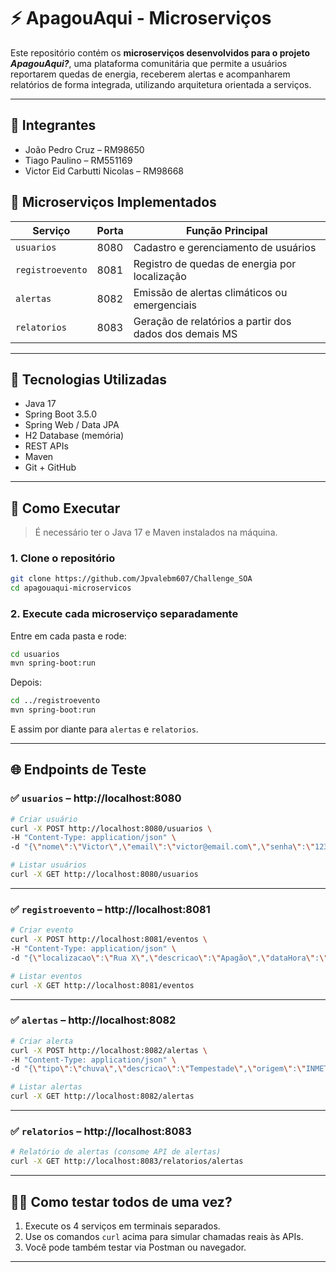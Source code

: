 # ⚡ ApagouAqui - Microserviços

Este repositório contém os **microserviços desenvolvidos para o projeto _ApagouAqui?_**, uma plataforma comunitária que permite a usuários reportarem quedas de energia, receberem alertas e acompanharem relatórios de forma integrada, utilizando arquitetura orientada a serviços.

---

## 👥 Integrantes

- João Pedro Cruz – RM98650  
- Tiago Paulino – RM551169  
- Victor Eid Carbutti Nicolas – RM98668

## 🔧 Microserviços Implementados

| Serviço          | Porta | Função Principal                                           |
|------------------|-------|------------------------------------------------------------|
| `usuarios`       | 8080  | Cadastro e gerenciamento de usuários                      |
| `registroevento` | 8081  | Registro de quedas de energia por localização             |
| `alertas`        | 8082  | Emissão de alertas climáticos ou emergenciais             |
| `relatorios`     | 8083  | Geração de relatórios a partir dos dados dos demais MS    |

---

## 🧱 Tecnologias Utilizadas

- Java 17
- Spring Boot 3.5.0
- Spring Web / Data JPA
- H2 Database (memória)
- REST APIs
- Maven
- Git + GitHub

---

## 🚀 Como Executar

> É necessário ter o Java 17 e Maven instalados na máquina.

### 1. Clone o repositório

```bash
git clone https://github.com/Jpvalebm607/Challenge_SOA
cd apagouaqui-microservicos
```

### 2. Execute cada microserviço separadamente

Entre em cada pasta e rode:

```bash
cd usuarios
mvn spring-boot:run
```

Depois:

```bash
cd ../registroevento
mvn spring-boot:run
```

E assim por diante para `alertas` e `relatorios`.

---

## 🌐 Endpoints de Teste

### ✅ `usuarios` – http://localhost:8080

```bash
# Criar usuário
curl -X POST http://localhost:8080/usuarios \
-H "Content-Type: application/json" \
-d "{\"nome\":\"Victor\",\"email\":\"victor@email.com\",\"senha\":\"123456\"}"

# Listar usuários
curl -X GET http://localhost:8080/usuarios
```

---

### ✅ `registroevento` – http://localhost:8081

```bash
# Criar evento
curl -X POST http://localhost:8081/eventos \
-H "Content-Type: application/json" \
-d "{\"localizacao\":\"Rua X\",\"descricao\":\"Apagão\",\"dataHora\":\"2025-06-15\",\"status\":\"pendente\"}"

# Listar eventos
curl -X GET http://localhost:8081/eventos
```

---

### ✅ `alertas` – http://localhost:8082

```bash
# Criar alerta
curl -X POST http://localhost:8082/alertas \
-H "Content-Type: application/json" \
-d "{\"tipo\":\"chuva\",\"descricao\":\"Tempestade\",\"origem\":\"INMET\",\"dataHora\":\"2025-06-15T23:00:00\",\"status\":\"ativo\"}"

# Listar alertas
curl -X GET http://localhost:8082/alertas
```

---

### ✅ `relatorios` – http://localhost:8083

```bash
# Relatório de alertas (consome API de alertas)
curl -X GET http://localhost:8083/relatorios/alertas
```

---

## 👨‍💻 Como testar todos de uma vez?

1. Execute os 4 serviços em terminais separados.
2. Use os comandos `curl` acima para simular chamadas reais às APIs.
3. Você pode também testar via Postman ou navegador.

---


